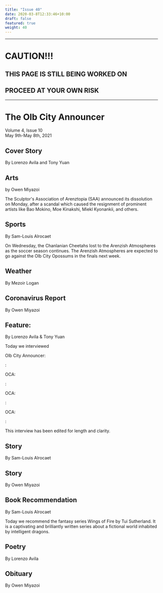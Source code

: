 ```yaml
---
title: "Issue 40"
date: 2020-03-8T12:33:46+10:00
draft: false
featured: true
weight: 40
---
```


------------------------
# CAUTION!!!    
## THIS PAGE IS STILL BEING WORKED ON    
## PROCEED AT YOUR OWN RISK    
------------------------

# The Olb City Announcer    
Volume 4, Issue 10   
May 9th-May 8th, 2021    

## Cover Story
By Lorenzo Avila and Tony Yuan



## Arts
by Owen Miyazoi

The Sculptor's Association of Arenztopia (SAA) announced its dissolution on Monday, after a scandal which caused the resignment of prominent artists like Bao Mokino, Moe Kinakshi, Miekl Kyonankii, and others.

## Sports
By Sam-Louis Alrocaet

On Wednesday, the Chanlanian Cheetahs lost to the Arenzish Atmospheres as the soccer season continues. The Arenzish Atmospheres are expected to go against the Olb City Opossums in the finals next week.

## Weather
By Mezoir Logan



## Coronavirus Report
By Owen Miyazoi    



## Feature: 
By Lorenzo Avila & Tony Yuan

Today we interviewed 

Olb City Announcer:

: 

OCA: 

: 

OCA: 

:

OCA: 

: 

This interview has been edited for length and clarity.

## Story
By Sam-Louis Alrocaet



## Story
By Owen Miyazoi



## Book Recommendation
By Sam-Louis Alrocaet

Today we recommend the fantasy series Wings of Fire by Tui Sutherland. It is a captivating and brilliantly written series about a fictional world inhabited by intelligent dragons.

## Poetry
By Lorenzo Avila



## Obituary
By Owen Miyazoi


